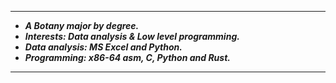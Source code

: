 --------------
- ***A Botany major by degree.***
- ***Interests: Data analysis & Low level programming.***
- ***Data analysis: MS Excel and Python.***
- ***Programming: x86-64 asm, C, Python and Rust.***
----------------
